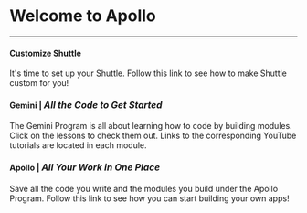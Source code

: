 # Welcome to Apollo

<hr>

#### **Customize Shuttle**
It's time to set up your Shuttle. Follow this link to see how to make Shuttle custom for you! 

#### **Gemini** | <font size = 3>*All the Code to Get Started*</font>
The Gemini Program is all about learning how to code by building modules. Click on the lessons to check them out. Links to the corresponding YouTube tutorials are located in each module.

#### **Apollo** | <font size = 3>*All Your Work in One Place*</font>
Save all the code you write and the modules you build under the Apollo Program. Follow this link to see how you can start building your own apps!

